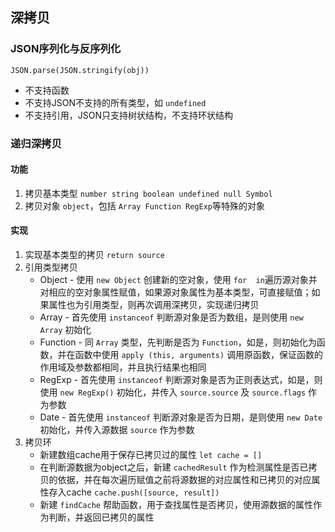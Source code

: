 ## 深拷贝

### JSON序列化与反序列化
```
JSON.parse(JSON.stringify(obj))
```

- 不支持函数
- 不支持JSON不支持的所有类型，如 `undefined`
- 不支持引用，JSON只支持树状结构，不支持环状结构

### 递归深拷贝

#### 功能
1. 拷贝基本类型 `number string boolean undefined null Symbol`
2. 拷贝对象 `object`，包括 `Array Function RegExp`等特殊的对象

#### 实现
1. 实现基本类型的拷贝 `return source`
2. 引用类型拷贝
    - Object - 使用 `new Object` 创建新的空对象，使用  `for 
    in`遍历源对象并对相应的空对象属性赋值，如果源对象属性为基本类型，可直接赋值；如果属性也为引用类型，则再次调用深拷贝，实现递归拷贝
    - Array - 首先使用 `instanceof` 判断源对象是否为数组，是则使用 `new Array` 初始化
    - Function - 同 `Array` 类型，先判断是否为 `Function`，如是，则初始化为函数，并在函数中使用 `apply
    (this, arguments)` 
    调用原函数，保证函数的作用域及参数都相同，并且执行结果也相同
    - RegExp - 首先使用 `instanceof` 判断源对象是否为正则表达式，如是，则使用 `new RegExp()` 初始化，并传入 
    `source.source` 及 `source.flags` 作为参数
    - Date - 首先使用 `instanceof` 判断源对象是否为日期，是则使用 `new Date` 初始化，并传入源数据 `source` 
    作为参数
3. 拷贝环
    - 新建数组cache用于保存已拷贝过的属性 `let cache = []`
    - 在判断源数据为object之后，新建 `cachedResult` 
    作为检测属性是否已拷贝的依据，并在每次遍历赋值之前将源数据的对应属性和已拷贝的对应属性存入cache `cache.push([source, result])`
    - 新建 `findCache` 帮助函数，用于查找属性是否拷贝，使用源数据的属性作为判断，并返回已拷贝的属性
